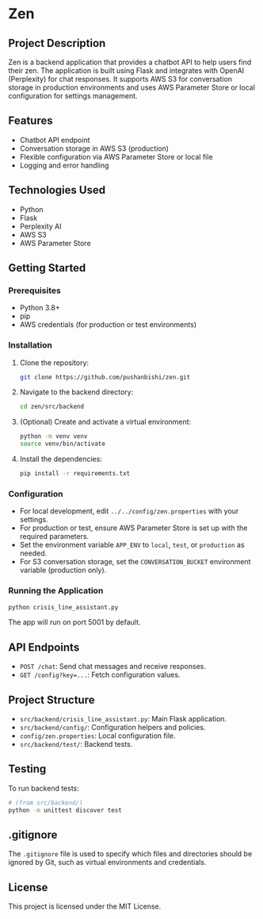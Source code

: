 # Zen

## Project Description
Zen is a backend application that provides a chatbot API to help users find their zen. The application is built using Flask and integrates with OpenAI (Perplexity) for chat responses. It supports AWS S3 for conversation storage in production environments and uses AWS Parameter Store or local configuration for settings management.

## Features
- Chatbot API endpoint
- Conversation storage in AWS S3 (production)
- Flexible configuration via AWS Parameter Store or local file
- Logging and error handling

## Technologies Used
- Python
- Flask
- Perplexity AI
- AWS S3
- AWS Parameter Store


## Getting Started

### Prerequisites
- Python 3.8+
- pip
- AWS credentials (for production or test environments)

### Installation
1. Clone the repository:
    ```bash
    git clone https://github.com/pushanbishi/zen.git
    ```
2. Navigate to the backend directory:
    ```bash
    cd zen/src/backend
    ```
3. (Optional) Create and activate a virtual environment:
    ```bash
    python -m venv venv
    source venv/bin/activate
    ```
4. Install the dependencies:
    ```bash
    pip install -r requirements.txt
    ```

### Configuration
- For local development, edit `../../config/zen.properties` with your settings.
- For production or test, ensure AWS Parameter Store is set up with the required parameters.
- Set the environment variable `APP_ENV` to `local`, `test`, or `production` as needed.
- For S3 conversation storage, set the `CONVERSATION_BUCKET` environment variable (production only).

### Running the Application
```bash
python crisis_line_assistant.py
```
The app will run on port 5001 by default.

## API Endpoints
- `POST /chat`: Send chat messages and receive responses.
- `GET /config?key=...`: Fetch configuration values.

## Project Structure
- `src/backend/crisis_line_assistant.py`: Main Flask application.
- `src/backend/config/`: Configuration helpers and policies.
- `config/zen.properties`: Local configuration file.
- `src/backend/test/`: Backend tests.

## Testing
To run backend tests:
```bash
# (from src/backend/)
python -m unittest discover test
```

## .gitignore
The `.gitignore` file is used to specify which files and directories should be ignored by Git, such as virtual environments and credentials.

## License
This project is licensed under the MIT License.